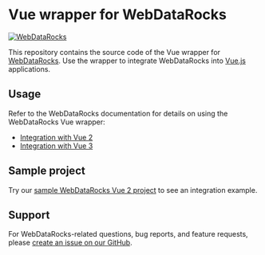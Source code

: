 # Vue wrapper for WebDataRocks
[![WebDataRocks](https://cdn.webdatarocks.com/readmes/vue.png)](https://www.webdatarocks.com/?r=wrap_vue)

This repository contains the source code of the Vue wrapper for [WebDataRocks](https://www.webdatarocks.com/?r=wrap_vue). Use the wrapper to integrate WebDataRocks into [Vue.js](https://vuejs.org/) applications.

## Usage

Refer to the WebDataRocks documentation for details on using the WebDataRocks Vue wrapper:
- [Integration with Vue 2](https://www.webdatarocks.com/doc/vue/how-to-start-online-reporting?r=wrap_vue/#integration)
- [Integration with Vue 3](https://www.webdatarocks.com/doc/vue/how-to-start-online-reporting?r=wrap_vue/#integration-vue-3)

## Sample project

Try our [sample WebDataRocks Vue 2 project](https://github.com/WebDataRocks/pivot-vue) to see an integration example.

## Support

For WebDataRocks-related questions, bug reports, and feature requests, please [create an issue on our GitHub](https://github.com/WebDataRocks/web-pivot-table/issues).
